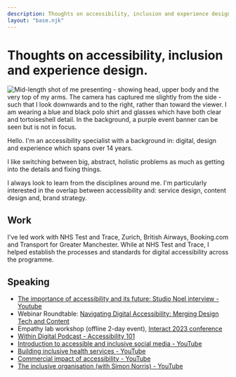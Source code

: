```yaml
---
description: Thoughts on accessibility, inclusion and experience design. And a short personal profile. 
layout: "base.njk"
---
```


<h1>Thoughts on accessibility, inclusion and experience design.</h1>

<img class="headshot" src="/images/picture-of-me.jpeg" alt="Mid-length shot of me presenting - showing head, upper body and the very top of my arms. The camera has captured me slightly from the side - such that I look downwards and to the right, rather than toward the viewer. I am wearing a blue and black polo shirt and glasses which have both clear and tortoiseshell detail. In the background, a purple event banner can be seen but is not in focus.">

Hello. I'm an accessibility specialist with a background in: digital, design and experience which spans over 14 years. 

I like switching between big, abstract, holistic problems as much as getting into the details and fixing things. 

I always look to learn from the disciplines around me. I'm particularly interested in the overlap between accessibility and: service design, content design and, brand strategy.  

## Work

I've led work with NHS Test and Trace, Zurich, British Airways, Booking.com and Transport for Greater Manchester. While at NHS Test and Trace, I helped establish the processes and standards for digital accessibility across the programme. 

## Speaking

<ul>

<li><a href="https://www.youtube.com/watch?v=CUJb_9vZ6bc">The importance of accessibility and its future: Studio Noel interview - Youtube</a>
</li>  

<li>Webinar Roundtable: <a href="https://bima.co.uk/events/navigating-digital-accessibility-merging-design-tech-and-content/">Navigating Digital Accessibility: Merging Design Tech and Content</a></li>

<li>Empathy lab workshop (offline 2-day event), <a href="https://interactconf.com/empathy-lab/">Interact 2023 conference</a></li>

<li>
<a href="https://www.adaptworldwide.com/insights/2022/withindigital-episode-13-website-accessibility-101">Within Digital Podcast - Accessibility 101</a>
</li>

<li>
<a href="https://www.youtube.com/watch?v=ctxxo-47m_o">Introduction to accessible and inclusive social media - YouTube</a>
</li>

<li>
<a href="https://www.youtube.com/watch?v=HyC1gGSXPcA">Building inclusive health services - YouTube</a>
</li>

<li>
<a href="https://www.youtube.com/watch?v=5DBnOgSj4hk&t=1832s">Commercial impact of accessibility - YouTube</a></li>

<li><a href="https://www.youtube.com/watch?v=T6zTbcZnXpo&t=2497s">The inclusive organisation (with Simon Norris) - YouTube</a></li>
</ul>
